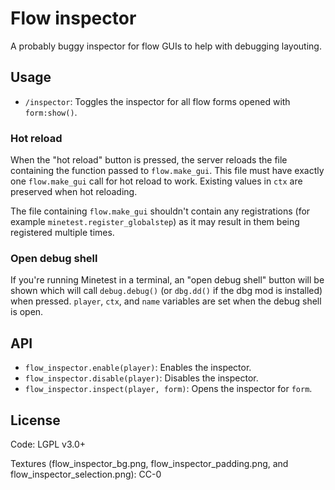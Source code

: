# Flow inspector

A probably buggy inspector for flow GUIs to help with debugging layouting.

## Usage

 - `/inspector`: Toggles the inspector for all flow forms opened with
    `form:show()`.

### Hot reload

When the "hot reload" button is pressed, the server reloads the file containing
the function passed to `flow.make_gui`. This file must have exactly one
`flow.make_gui` call for hot reload to work. Existing values in `ctx` are
preserved when hot reloading.

The file containing `flow.make_gui` shouldn't contain any registrations (for
example `minetest.register_globalstep`) as it may result in them being
registered multiple times.

### Open debug shell

If you're running Minetest in a terminal, an "open debug shell" button will
be shown which will call `debug.debug()` (or `dbg.dd()` if the dbg mod is
installed) when pressed. `player`, `ctx`, and `name` variables are set when the
debug shell is open.

## API

 - `flow_inspector.enable(player)`: Enables the inspector.
 - `flow_inspector.disable(player)`: Disables the inspector.
 - `flow_inspector.inspect(player, form)`: Opens the inspector for `form`.

## License

Code: LGPL v3.0+

Textures (flow_inspector_bg.png, flow_inspector_padding.png, and
flow_inspector_selection.png): CC-0
